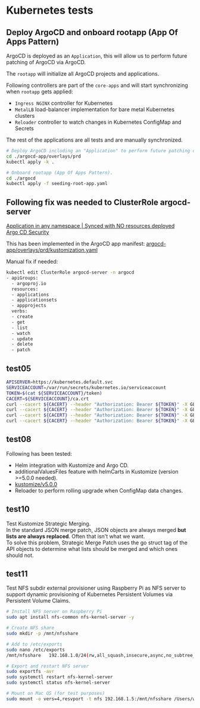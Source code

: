 # Kubernetes tests

## Deploy ArgoCD and onboard rootapp (App Of Apps Pattern)

ArgoCD is deployed as an `Application`, this will allow us to perform future patching of ArgoCD via ArgoCD.

The `rootapp` will initialize all ArgoCD projects and applications.

Following controllers are part of the `core-apps` and will start synchronizing when `rootapp` gets applied:

* `Ingress NGINX` controller for Kubernetes
* `MetalLB` load-balancer implementation for bare metal Kubernetes clusters
* `Reloader` controller to watch changes in Kubernetes ConfigMap and Secrets

The rest of the applications are all tests and are manually synchronized.

```bash
# Deploy ArgoCD including an "Application" to perform future patching of ArgoCD via ArgoCD.
cd ./argocd-app/overlays/prd
kubectl apply -k .

# Onboard rootapp (App Of Apps Pattern).
cd ./argocd
kubectl apply -f seeding-root-app.yaml
```

## Following fix was needed to ClusterRole argocd-server

[Application in any namespace | Synced with NO resources deployed ](https://github.com/argoproj/argo-cd/issues/11638)  
[Argo CD Security](https://argo-cd.readthedocs.io/en/stable/operator-manual/security/)

This has been implemented in the ArgoCD app
manifest: [argocd-app/overlays/prd/kustomization.yaml](argocd-app/overlays/prd/kustomization.yaml)

Manual fix if needed:

```bash
kubectl edit ClusterRole argocd-server -n argocd
- apiGroups:
  - argoproj.io
  resources:
  - applications
  - applicationsets
  - appprojects
  verbs:
  - create
  - get
  - list
  - watch
  - update
  - delete
  - patch
```

## test05

```bash
APISERVER=https://kubernetes.default.svc
SERVICEACCOUNT=/var/run/secrets/kubernetes.io/serviceaccount
TOKEN=$(cat ${SERVICEACCOUNT}/token)
CACERT=${SERVICEACCOUNT}/ca.crt
curl --cacert ${CACERT} --header "Authorization: Bearer ${TOKEN}" -X GET ${APISERVER}/api
curl --cacert ${CACERT} --header "Authorization: Bearer ${TOKEN}" -X GET ${APISERVER}/api/v1
curl --cacert ${CACERT} --header "Authorization: Bearer ${TOKEN}" -X GET ${APISERVER}/api/v1/namespaces/test05/pods
curl --cacert ${CACERT} --header "Authorization: Bearer ${TOKEN}" -X GET ${APISERVER}/api/v1/namespaces/test05/pods/alpine
```

## test08

Following has been tested:

* Helm integration with Kustomize and Argo CD.
* additionalValuesFiles feature with helmCarts in Kustomize (version >=5.0.0 needed).
* [kustomize/v5.0.0](https://github.com/kubernetes-sigs/kustomize/releases/tag/kustomize%2Fv5.0.0)
* Reloader to perform rolling upgrade when ConfigMap data changes.

## test10

Test Kustomize Strategic Merging.  
In the standard JSON merge patch, JSON objects are always merged **but lists are always replaced**. Often that isn't
what we want.  
To solve this problem, Strategic Merge Patch uses the go struct tag of the API objects to determine what lists should be
merged and which ones should not.

## test11

Test NFS subdir external provisioner using Raspberry Pi as NFS server to support dynamic provisioning of Kubernetes
Persistent Volumes via Persistent Volume Claims.

```bash
# Install NFS server on Raspberry Pi
sudo apt install nfs-common nfs-kernel-server -y

# Create NFS share
sudo mkdir -p /mnt/nfsshare

# Add to /etc/exports
sudo nano /etc/exports
/mnt/nfsshare	192.168.1.0/24(rw,all_squash,insecure,async,no_subtree_check,anonuid=1000,anongid=1000)

# Export and restart NFS server
sudo exportfs -avr
sudo systemctl restart nfs-kernel-server
sudo systemctl status nfs-kernel-server

# Mount on Mac OS (for test purposes)
sudo mount -o vers=4,resvport -t nfs 192.168.1.5:/mnt/nfsshare /Users/wim/Downloads/nfsmount
```
